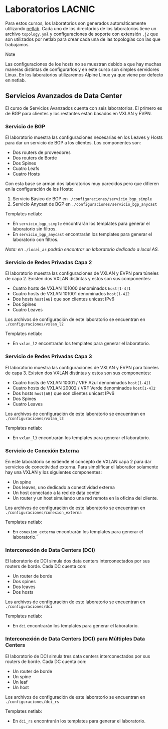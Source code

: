 # Laboratorios LACNIC
Para estos cursos, los laboratorios son generados automáticamente utilizando [netlab](https://netlab.tools/). Cada uno de los directorios de los laboratorios tiene un archivo `topology.yml` y configuraciones de soporte con extensión `.j2` que son utilizados por netlab para crear cada una de las topologías con las que trabajamos.
> [!NOTE]
> Las configuraciones de los hosts no se muestran debido a que hay muchas maneras distintas de configurarlos y en este curso son simples servidores Linux. En los laboratorios utilizaremos Alpine Linux ya que viene por defecto en netlab.
## Servicios Avanzados de Data Center 
El curso de Servicios Avanzados cuenta con seis laboratorios. El primero es de BGP para clientes y los restantes están basados en VXLAN y EVPN.

### Servicio de BGP
El laboratorio muestra las configuraciones necesarias en los Leaves y Hosts para dar un servicio de BGP a los clientes. Los componentes son:
- Dos routers de proveedores
- Dos routers de Borde
- Dos Spines
- Cuatro Leafs
- Cuatro Hosts

Con esta base se arman dos laboratorios muy parecidos pero que difieren en la configuración de los Hosts:
1. Servicio Básico de BGP en `./configuraciones/servicio_bgp_simple`
2. Servicio Anycast de BGP en `./configuraciones/servicio_bgp_anycast`

Templates netlab:
- En `servicio_bgp_simple` encontrarán los templates para generar el laboratorio sin filtros.
- En `servicio_bgp_anycast` encontrarán los templates para generar el laboratorio con filtros.

*Nota: en `./local_as` podrán encontrar un laboratorio dedicado a local AS.*

### Servicio de Redes Privadas Capa 2
El laboratorio muestra las configuraciones de VXLAN y EVPN para túneles de capa 2. Existen dos VXLAN distintas y estos son sus componentes:
- Cuatro hosts de VXLAN 101000 denominados `host[1-4]1`
- Cuatro hosts de VXLAN 101001 denominados `host[1-4]2`
- Dos hosts `host[AB]` que son clientes unicast IPv6
- Dos Spines
- Cuatro Leaves

Los archivos de configuración de este laboratorio se encuentran en `./configuraciones/vxlan_l2`

Templates netlab:
- En `vxlan_l2` encontrarán los templates para generar el laboratorio.

### Servicio de Redes Privadas Capa 3
El laboratorio muestra las configuraciones de VXLAN y EVPN para túneles de capa 3. Existen dos VXLAN distintas y estos son sus componentes:
- Cuatro hosts de VXLAN 10001 / VRF Azul denominados `host[1-4]1`
- Cuatro hosts de VXLAN 20002 / VRF Verde denominados `host[1-4]2`
- Dos hosts `host[AB]` que son clientes unicast IPv6
- Dos Spines
- Cuatro Leaves

Los archivos de configuración de este laboratorio se encuentran en `./configuraciones/vxlan_l3`

Templates netlab:
- En `vxlan_l3` encontrarán los templates para generar el laboratorio.

### Servicio de Conexión Externa
En este laboratorio se extiende el concepto de VXLAN capa 2 para dar servicios de conectividad externa. Para simplificar el laboratior solamente hay una VXLAN y los siguientes componentes:
- Un spine
- Dos leaves, uno dedicado a conectividad externa
- Un host conectado a la red de data center
- Un router y un host simulando una red remota en la oficina del cliente.

Los archivos de configuración de este laboratorio se encuentran en `./configuraciones/conexion_externa`

Templates netlab:
- En `conexion_externa` encontrarán los templates para generar el laboratorio.`
### Interconexión de Data Centers (DCI)
El laboratorio de DCI simula dos data centers interconectados por sus routers de borde. Cada DC cuenta con:
- Un router de borde
- Dos spines
- Dos leaves
- Dos hosts

Los archivos de configuración de este laboratorio se encuentran en `./configuraciones/dci`

Templates netlab:
- En `dci` encontrarán los templates para generar el laboratorio.
### Interconexión de Data Centers (DCI) para Múltiples Data Centers
El laboratorio de DCI simula tres data centers interconectados por sus routers de borde. Cada DC cuenta con:
- Un router de borde
- Un spine
- Un leaf
- Un host

Los archivos de configuración de este laboratorio se encuentran en `./configuraciones/dci_rs`

Templates netlab:
- En `dci_rs` encontrarán los templates para generar el laboratorio.
